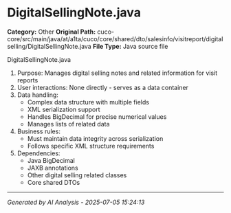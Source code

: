 # DigitalSellingNote.java

**Category:** Other
**Original Path:** cuco-core/src/main/java/at/a1ta/cuco/core/shared/dto/salesinfo/visitreport/digitalselling/DigitalSellingNote.java
**File Type:** Java source file

DigitalSellingNote.java
1. Purpose: Manages digital selling notes and related information for visit reports
2. User interactions: None directly - serves as a data container
3. Data handling:
   - Complex data structure with multiple fields
   - XML serialization support
   - Handles BigDecimal for precise numerical values
   - Manages lists of related data
4. Business rules:
   - Must maintain data integrity across serialization
   - Follows specific XML structure requirements
5. Dependencies:
   - Java BigDecimal
   - JAXB annotations
   - Other digital selling related classes
   - Core shared DTOs

---
*Generated by AI Analysis - 2025-07-05 15:24:13*
